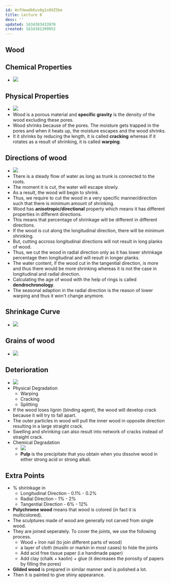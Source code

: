 ```yaml
---
id: 4nfUewdkKus6g1s0XZ5be
title: Lecture 8
desc: ''
updated: 1634383433970
created: 1634381399952
---
```



## Wood

## Chemical Properties

- ![](/assets/images/2021-10-16-16-24-44.png)

## Physical Properties

- ![](/assets/images/2021-10-16-16-25-06.png)
- Wood is a porous material and **specific gravity** is the density of the wood excluding these pores.
- Wood shrinks because of the pores. The moisture gets trapped in the pores and when it heats up, the moisture escapes and the wood shrinks.
- It it shrinks by reducing the length, it is called **cracking** whereas if it rotates as a result of shrinking, it is called **warping**.

## Directions of wood

- ![](/assets/images/2021-10-16-16-29-58.png)
- There is a steady flow of water as long as trunk is connected to the roots.
- The moment it is cut, the water will escape slowly.
- As a result, the wood will begin to shrink.
- Thus, we require to cut the wood in a very specific manner/direction such that there is minimum amount of shrinking.
- Wood has **anisotropic/directional** property which means it has different properties in different directions.
- This means that percentage of shrinkage will be different in different directions.
- If the wood is cut along the longitudinal direction, there will be minimum shrinking.
- But, cutting accross longitudinal directions will not result in long planks of wood.
- Thus, we cut the wood in radial direction only as it has lower shrinkage percentage then longitudinal and will result in longer planks.
- The water content, if the wood cut in the tangential direction, is more and thus there would be more shrinking whereas it is not the case in longitudinal and radial direction.
- Calculating the age of wood with the help of rings is called **dendrochronology**.
- The seasonal adaption in the radial direction is the reason of lower warping and thus it won't change anymore.

## Shrinkage Curve

- ![](/assets/images/2021-10-16-16-43-56.png)

## Grains of wood

- ![](/assets/images/2021-10-16-16-44-43.png)

## Deterioration

- ![](/assets/images/2021-10-16-16-52-12.png)
- Physical Degradation
  - Warping
  - Cracking
  - Splitting
- If the wood loses lignin (binding agent), the wood will develop crack because it will try to fall apart.
- The outer particles in wood will pull the inner wood in opposite direction resulting in a large straight crack.
- Swelling and shrinking can also result into network of cracks instead of straight crack.
- Chemical Degradation
  - ![](/assets/images/2021-10-16-16-58-26.png)
  - **Pulp** is the precipitate that you obtain when you dissolve wood in either strong acid or strong alkali.

## Extra Points

- % shirinkage in
  - Longitudinal Direction - 0.1% - 0.2%
  - Radial Direction - 1% - 2%
  - Tangential Direction - 6% - 12%
- **Polychrome wood** means that wood is colored (in fact it is multicolored).
- The sculptures made of wood are generally not carved from single wood.
- They are joined seperately. To cover the joints, we use the following process.
  - Wood + Iron nail (to join different parts of wood)
  - a layer of cloth (muslin or markin in most cases) to hide the joints
  - Add acid free tissue paper (i.e handmade paper)
  - Add clay (chalk + kaolin) + glue (it decreases the porosity of papers by filling the pores)
- **Gilded wood** is prepared in similar manner and is polished a lot.
- Then it is painted to give shiny appearance.


